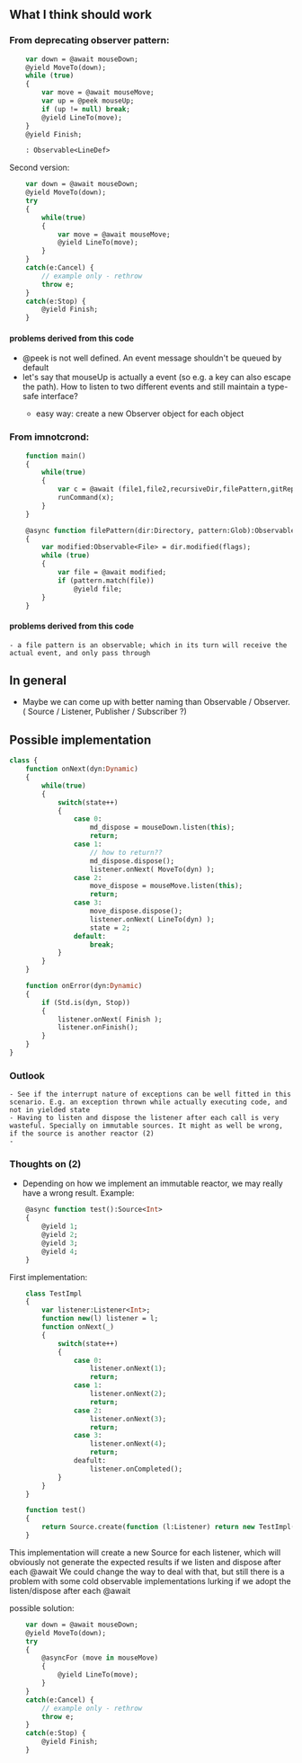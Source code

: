 ## What I think should work

### From deprecating observer pattern:
```haxe
	var down = @await mouseDown;
	@yield MoveTo(down);
	while (true)
	{
		var move = @await mouseMove;
		var up = @peek mouseUp;
		if (up != null) break;
		@yield LineTo(move);
	}
	@yield Finish;

	: Observable<LineDef>
```

Second version:
```haxe
	var down = @await mouseDown;
	@yield MoveTo(down);
	try
	{
		while(true)
		{
			var move = @await mouseMove;
			@yield LineTo(move);
		}
	}
	catch(e:Cancel) {
		// example only - rethrow
		throw e;
	}
	catch(e:Stop) {
		@yield Finish;
	}
```

#### problems derived from this code
 - @peek is not well defined. An event message shouldn't be queued by default
 - let's say that mouseUp is actually a <Void> event (so e.g. a key can also escape the path). How to listen to two different events and still maintain a type-safe interface?
	- easy way: create a new Observer object for each object

### From imnotcrond:
```haxe
	function main()
	{
		while(true)
		{
			var c = @await (file1,file2,recursiveDir,filePattern,gitRepo);
			runCommand(x);
		}
	}

	@async function filePattern(dir:Directory, pattern:Glob):Observable<File>
	{
		var modified:Observable<File> = dir.modified(flags);
		while (true)
		{
			var file = @await modified;
			if (pattern.match(file))
				@yield file;
		}
	}

```

#### problems derived from this code
	- a file pattern is an observable; which in its turn will receive the actual event, and only pass through 

## In general
 - Maybe we can come up with better naming than Observable / Observer. ( Source / Listener, Publisher / Subscriber ?)

## Possible implementation

```haxe
class {
	function onNext(dyn:Dynamic)
	{
		while(true)
		{
			switch(state++)
			{
				case 0:
					md_dispose = mouseDown.listen(this);
					return;
				case 1:
					// how to return??
					md_dispose.dispose();
					listener.onNext( MoveTo(dyn) );
				case 2:
					move_dispose = mouseMove.listen(this);
					return;
				case 3:
					move_dispose.dispose();
					listener.onNext( LineTo(dyn) );
					state = 2;
				default:
					break;
			}
		}
	}

	function onError(dyn:Dynamic)
	{
		if (Std.is(dyn, Stop))
		{
			listener.onNext( Finish );
			listener.onFinish();
		}
	}
}
```

### Outlook
	- See if the interrupt nature of exceptions can be well fitted in this scenario. E.g. an exception thrown while actually executing code, and not in yielded state
	- Having to listen and dispose the listener after each call is very wasteful. Specially on immutable sources. It might as well be wrong, if the source is another reactor (2)
	-

### Thoughts on (2)
 - Depending on how we implement an immutable reactor, we may really have a wrong result. Example:

```haxe
	@async function test():Source<Int>
	{
		@yield 1;
		@yield 2;
		@yield 3;
		@yield 4;
	}
```
First implementation:
```haxe
	class TestImpl 
	{
		var listener:Listener<Int>;
		function new(l) listener = l;
		function onNext(_)
		{
			switch(state++)
			{
				case 0:
					listener.onNext(1);
					return;
				case 1:
					listener.onNext(2);
					return;
				case 2:
					listener.onNext(3);
					return;
				case 3:
					listener.onNext(4);
					return;
				deafult:
					listener.onCompleted();
			}
		}
	}

	function test()
	{
		return Source.create(function (l:Listener) return new TestImpl(l));
	}
```

This implementation will create a new Source for each listener, which will obviously not generate the expected results if we listen and dispose after each @await
We could change the way to deal with that, but still there is a problem with some cold observable implementations lurking if we adopt the listen/dispose after each @await

possible solution:
```haxe
	var down = @await mouseDown;
	@yield MoveTo(down);
	try
	{
		@asyncFor (move in mouseMove)
		{
			@yield LineTo(move);
		}
	}
	catch(e:Cancel) {
		// example only - rethrow
		throw e;
	}
	catch(e:Stop) {
		@yield Finish;
	}
```


